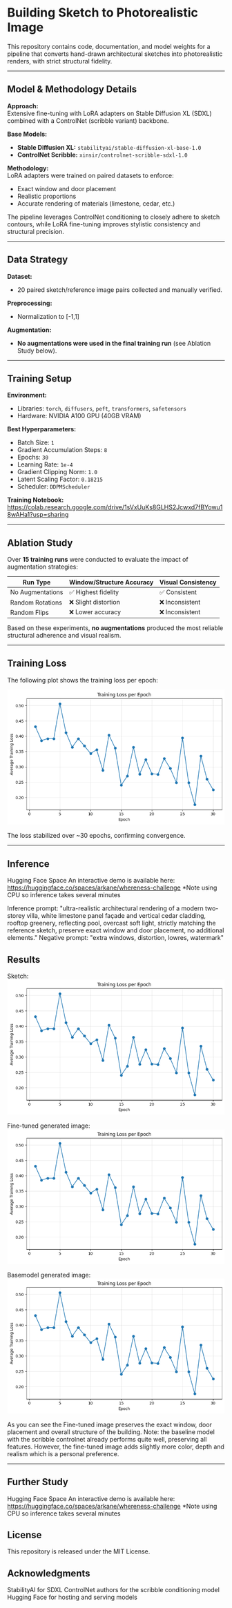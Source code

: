 # Building Sketch to Photorealistic Image

This repository contains code, documentation, and model weights for a pipeline that converts hand-drawn architectural sketches into photorealistic renders, with strict structural fidelity.

---

## Model & Methodology Details

**Approach:**  
Extensive fine-tuning with LoRA adapters on Stable Diffusion XL (SDXL) combined with a ControlNet (scribble variant) backbone.  

**Base Models:**  
- **Stable Diffusion XL:** `stabilityai/stable-diffusion-xl-base-1.0`  
- **ControlNet Scribble:** `xinsir/controlnet-scribble-sdxl-1.0`  

**Methodology:**  
LoRA adapters were trained on paired datasets to enforce:
- Exact window and door placement
- Realistic proportions
- Accurate rendering of materials (limestone, cedar, etc.)

The pipeline leverages ControlNet conditioning to closely adhere to sketch contours, while LoRA fine-tuning improves stylistic consistency and structural precision.

---

## Data Strategy

**Dataset:**
- 20 paired sketch/reference image pairs collected and manually verified.

**Preprocessing:**
- Normalization to [-1,1]

**Augmentation:**
- **No augmentations were used in the final training run** (see Ablation Study below).

---

## Training Setup

**Environment:**
- Libraries: `torch`, `diffusers`, `peft`, `transformers`, `safetensors`
- Hardware: NVIDIA A100 GPU (40GB VRAM)

**Best Hyperparameters:**
- Batch Size: `1`
- Gradient Accumulation Steps: `8`
- Epochs: `30`
- Learning Rate: `1e-4`
- Gradient Clipping Norm: `1.0`
- Latent Scaling Factor: `0.18215`
- Scheduler: `DDPMScheduler`

**Training Notebook:**
https://colab.research.google.com/drive/1sVxUuKs8GLHS2Jcwxd7fBYowu18wAHa1?usp=sharing

---

## Ablation Study

Over **15 training runs** were conducted to evaluate the impact of augmentation strategies:

| Run Type                  | Window/Structure Accuracy | Visual Consistency |
|---------------------------|---------------------------|---------------------|
| No Augmentations          | ✅ Highest fidelity       | ✅ Consistent       |
| Random Rotations          | ❌ Slight distortion      | ❌ Inconsistent     |
| Random Flips              | ❌ Lower accuracy         | ❌ Inconsistent     |

Based on these experiments, **no augmentations** produced the most reliable structural adherence and visual realism.

---

## Training Loss

The following plot shows the training loss per epoch:

![Training Loss Curve](https://github.com/killtony/WHERENESS-Challenge/blob/main/training-loss-curve.png?raw=true)

The loss stabilized over ~30 epochs, confirming convergence.

---

## Inference

Hugging Face Space
An interactive demo is available here:
https://huggingface.co/spaces/arkane/whereness-challenge
*Note using CPU so inference takes several minutes

Inference prompt:
"ultra-realistic architectural rendering of a modern two-storey villa, white limestone panel façade and vertical cedar cladding, rooftop greenery, reflecting pool, overcast soft light, strictly matching the reference sketch, preserve exact window and door placement, no additional elements."
Negative prompt: "extra windows, distortion, lowres, watermark"

## Results

Sketch: 
![Generated image](https://github.com/killtony/WHERENESS-Challenge/blob/main/training-loss-curve.png?raw=true)

Fine-tuned generated image:
![Generated image](https://github.com/killtony/WHERENESS-Challenge/blob/main/training-loss-curve.png?raw=true)

Basemodel generated image:
![Generated image](https://github.com/killtony/WHERENESS-Challenge/blob/main/training-loss-curve.png?raw=true)

As you can see the Fine-tuned image preserves the exact window, door placement and overall structure of the building.
Note: the baseline model with the scribble controlnet already performs quite well, preserving all features. However, the fine-tuned image adds slightly more color, depth and realism which is a personal preference. 

---

## Further Study

Hugging Face Space
An interactive demo is available here:
https://huggingface.co/spaces/arkane/whereness-challenge
*Note using CPU so inference takes several minutes

## License
This repository is released under the MIT License.

## Acknowledgments
StabilityAI for SDXL
ControlNet authors for the scribble conditioning model
Hugging Face for hosting and serving models

